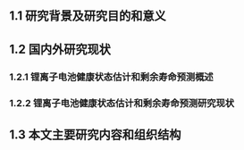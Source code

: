 ## 1.1 研究背景及研究目的和意义

## 1.2 国内外研究现状

### 1.2.1 锂离子电池健康状态估计和剩余寿命预测概述

### 1.2.2 锂离子电池健康状态估计和剩余寿命预测研究现状

## 1.3 本文主要研究内容和组织结构